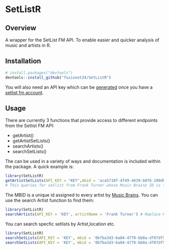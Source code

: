 # SetListR

Overview
--------

A wrapper for the SetList FM API. To enable easier and quicker analysis of music and artists in R.

Installation
------------

``` r
# install.packages("devtools")
devtools::install_github("fusionet24/SetListR")
```

You will also need an API key which can be [generated](https://www.setlist.fm/settings/api) once you have a [setlist fm account](https://www.setlist.fm/signup). 

Usage
-----

There are currently 3 functions that provide access to different endpoints from the Setlist FM API:
- getArtist()
- getArtistSetLists()
- searchArtists()
- searchSetLists()

The can be used in a variety of ways and documentation is included within the package. A quick example is:
``` r
library(SetListR)
getArtistSetLists(API_KEY = "KEY",mbid = 'aca5718f-4f49-4439-b8f6-209db3f11757') # Replace KEY with your API KEY!
# This queries for setlist from Frank Turner whose Music Brainz ID is the above Unique Indentifer
```

The MBID is a unique id assigned to every artist by [Music Brains](https://musicbrainz.org/). You can use the search Artist function to find them:
``` r
library(SetListR)
searchArtists(API_KEY = 'KEY', artistName = 'Frank Turner') # Replace KEY with your API KEY!
```
You can search specfic setlists by Artist,location etc.
``` r
library(SetListR)
searchSetLists(API_KEY = 'KEY', mbid = '0bfba3d3-6a04-4779-bb0a-df07df5b0558', countryCode = 'USA')
searchSetLists(API_KEY = 'KEY', mbid = '0bfba3d3-6a04-4779-bb0a-df07df5b0558', cityName ='Lincoln') # Replace KEY with your API KEY!
```
